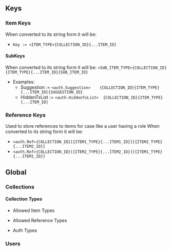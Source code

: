 

## Keys 

### Item Keys
  When converted to its string form it will be:
   - `Key := <ITEM_TYPE>{COLLECTION_ID}{...ITEM_ID}`


#### SubKeys
  When converted to its string form it will be:
  `<SUB_ITEM_TYPE>{COLLECTION_ID}{ITEM_TYPE}{...ITEM_ID}{SUB_ITEM_ID}`

  - Examples:
      - Suggestion   := `<auth.Suggestion>    {COLLECTION_ID}{ITEM_TYPE} {...ITEM_ID}{SUGGESTION_ID}`
      - HiddenTxList := `<auth.HiddenTxList>  {COLLECTION_ID}{ITEM_TYPE} {...ITEM_ID}`


### Reference Keys
   Used to store references to items for case like a user having a role
   When converted to its string form it will be:
   - `<auth.Ref>{COLLECTION_ID}[{ITEM1_TYPE}{...ITEM1_ID}][{ITEM2_TYPE}{...ITEM2_ID}]`
   - `<auth.Ref>{COLLECTION_ID}[{ITEM2_TYPE}{...ITEM2_ID}][{ITEM1_TYPE}{...ITEM1_ID}]`


## Global

### Collections

#### Collection Types

- Allowed Item Types
- Allowed Reference Types

- Auth Types



### Users

